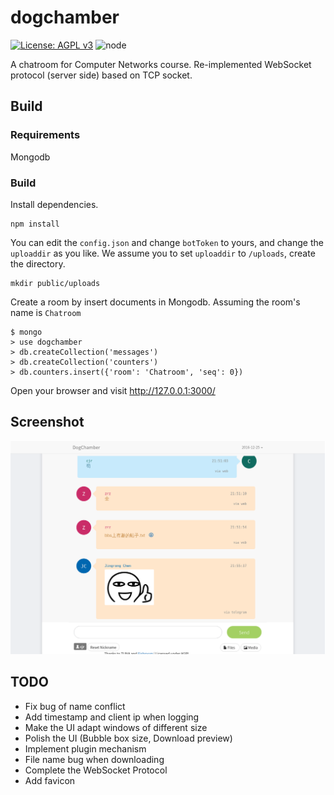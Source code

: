# dogchamber
[![License: AGPL v3](https://img.shields.io/badge/License-AGPL%20v3-blue.svg)](http://www.gnu.org/licenses/agpl-3.0)
![node](https://img.shields.io/node/v/gh-badges.svg)

A chatroom for Computer Networks course. Re-implemented WebSocket protocol (server side) based on TCP socket.

## Build

### Requirements
Mongodb

### Build
Install dependencies.
```
npm install
```
You can edit the `config.json` and change `botToken` to yours, and change the `uploaddir` as you like. We assume you to set `uploaddir` to `/uploads`, create the directory.
```
mkdir public/uploads
```

Create a room by insert documents in Mongodb. Assuming the room's name is `Chatroom`
```
$ mongo
> use dogchamber
> db.createCollection('messages')
> db.createCollection('counters')
> db.counters.insert({'room': 'Chatroom', 'seq': 0})
```

Open your browser and visit http://127.0.0.1:3000/

## Screenshot
![screenshot](https://github.com/crazyboycjr/dogchamber/blob/master/dogchamber.png)

## TODO
- Fix bug of name conflict
- Add timestamp and client ip when logging
- Make the UI adapt windows of different size
- Polish the UI (Bubble box size, Download preview)
- Implement plugin mechanism
- File name bug when downloading
- Complete the WebSocket Protocol
- Add favicon
